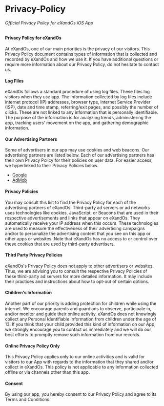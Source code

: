 # Privacy-Policy
###### Official Privacy Policy for eXandOs iOS App


#### Privacy Policy for eXandOs
At eXandOs, one of our main priorities is the privacy of our visitors. This Privacy Policy document contains types of information that is collected and recorded by eXandOs and how we use it.
If you have additional questions or require more information about our Privacy Policy, do not hesitate to contact us.


#### Log Files
eXandOs follows a standard procedure of using log files. These files log visitors when they use app. The information collected by log files include internet protocol (IP) addresses, browser type, Internet Service Provider (ISP), date and time stamp, referring/exit pages, and possibly the number of clicks. These are not linked to any information that is personally identifiable. The purpose of the information is for analyzing trends, administering the app, tracking users' movement on the app, and gathering demographic information.


#### Our Advertising Partners
Some of advertisers in our app may use cookies and web beacons. Our advertising partners are listed below. Each of our advertising partners has their own Privacy Policy for their policies on user data. For easier access, we hyperlinked to their Privacy Policies below.
- [Google](https://policies.google.com/technologies/ads)
- [AdMob](https://support.google.com/admob/answer/6128543?hl=en)


#### Privacy Policies
You may consult this list to find the Privacy Policy for each of the advertising partners of eXandOs.
Third-party ad servers or ad networks uses technologies like cookies, JavaScript, or Beacons that are used in their respective advertisements and links that appear on eXandOs. They automatically receive your IP address when this occurs. These technologies are used to measure the effectiveness of their advertising campaigns and/or to personalize the advertising content that you see on this app or other apps or websites.
Note that eXandOs has no access to or control over these cookies that are used by third-party advertisers.


#### Third Party Privacy Policies
eXandOs's Privacy Policy does not apply to other advertisers or websites. Thus, we are advising you to consult the respective Privacy Policies of these third-party ad servers for more detailed information. It may include their practices and instructions about how to opt-out of certain options.


#### Children's Information
Another part of our priority is adding protection for children while using the internet. We encourage parents and guardians to observe, participate in, and/or monitor and guide their online activity.
eXandOs does not knowingly collect any Personal Identifiable Information from children under the age of 13. If you think that your child provided this kind of information on our App, we strongly encourage you to contact us immediately and we will do our best efforts to promptly remove such information from our records.


#### Online Privacy Policy Only
This Privacy Policy applies only to our online activities and is valid for visitors to our App with regards to the information that they shared and/or collect in eXandOs. This policy is not applicable to any information collected offline or via channels other than this app.


#### Consent
By using our app, you hereby consent to our Privacy Policy and agree to its Terms and Conditions.

